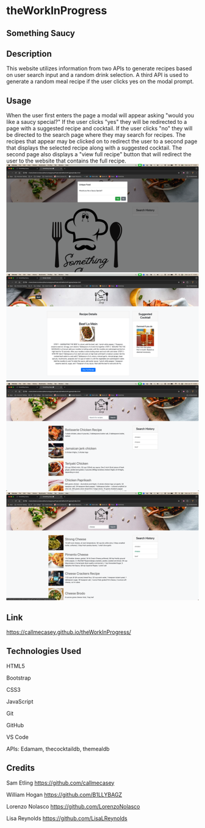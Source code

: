 # theWorkInProgress

## Something Saucy

## Description

This website utilizes information from two APIs to generate recipes based on user search input and a random drink selection. A third API is used to generate a random meal recipe if the user clicks yes on the modal prompt.

## Usage

When the user first enters the page a modal will appear asking "would you like a saucy special?" If the user clicks "yes" they will be redirected to a page with a suggested recipe and cocktail. If the user clicks "no" they will be directed to the search page where they may search for recipes. The recipes that appear may be clicked on to redirect the user to a second page that displays the selected recipe along with a suggested cocktail. The second page also displays a "view full recipe" button that will redirect the user to the website that contains the full recipe.
![modal](./assets/images/projectIndexHTML.png)
![recipe and drink suggestion](./assets/images/recipeHTML.png)
![search results](./assets/images/searchHistory.png)
![search results](./assets/images/selectSearchHistory.png)

## Link

https://callmecasey.github.io/theWorkInProgress/

## Technologies Used

HTML5

Bootstrap

CSS3

JavaScript

Git

GitHub

VS Code

APIs: Edamam, thecocktaildb, themealdb

## Credits

Sam Etling https://github.com/callmecasey

William Hogan https://github.com/B1LLYBAGZ

Lorenzo Nolasco https://github.com/LorenzoNolasco

Lisa Reynolds https://github.com/LisaLReynolds
